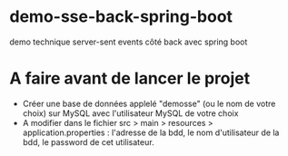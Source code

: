 # demo-sse-back-spring-boot
demo technique server-sent events côté back avec spring boot

# A faire avant de lancer le projet
- Créer une base de données applelé "demosse" (ou le nom de votre choix) sur MySQL avec l'utilisateur MySQL de votre choix
- A modifier dans le fichier src > main > resources > application.properties : l'adresse de la bdd, le nom d'utilisateur de la bdd, le password de cet utilisateur.
